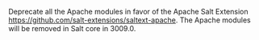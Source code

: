 Deprecate all the Apache modules in favor of the Apache Salt Extension https://github.com/salt-extensions/saltext-apache. The Apache modules will be removed in Salt core in 3009.0.
